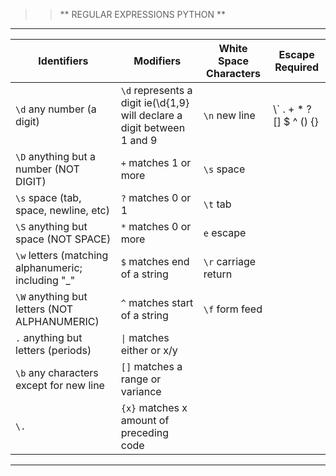> > ** REGULAR EXPRESSIONS PYTHON **  
---
Identifiers | Modifiers | White Space Characters | Escape Required
------------ | ------------- | ------------ | -------------
`\d` any number (a digit) | `\d` represents a digit ie(\d{1,9} will declare a digit between 1 and 9 | `\n` new line | \\` . + * ? [] $ ^ () {} | \ `
`\D` anything but a number (NOT DIGIT) | `+` matches 1 or more | `\s` space | 
`\s` space (tab, space, newline, etc) | `?` matches 0 or 1 | `\t` tab | 
`\S` anything but space (NOT SPACE) | `*` matches 0 or more | `e` escape | 
`\w` letters (matching alphanumeric; including "_" | `$` matches end of a string | `\r` carriage return | 
`\W` anything but letters (NOT ALPHANUMERIC) | `^` matches start of a string | `\f` form feed | 
`.` anything but letters (periods) | `\|` matches either or x/y | | 
`\b` any characters except for new line | `[]` matches a range or variance | | 
`\.` | `{x}` matches x amount of preceding code | | 

---
